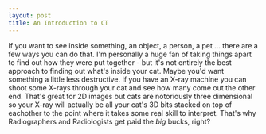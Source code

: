 ```yaml
---
layout: post
title: An Introduction to CT
---
```


If you want to see inside something, an object, a person, a pet ... there are a few ways you can do that. I'm personally a huge fan of taking things apart to find out how they were put together - but it's not entirely the best approach to finding out what's inside your cat. Maybe you'd want something a little less destructive. If you have an X-ray machine you can shoot some X-rays through your cat and see how many come out the other end. That's great for 2D images but cats are notoriously three dimensional so your X-ray will actually be all your cat's 3D bits stacked on top of eachother to the point where it takes some real skill to interpret. That's why Radiographers and Radiologists get paid the *big* bucks, right? <!---more--->

